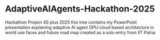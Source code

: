 # AdaptiveAIAgents-Hackathon-2025
Hackathon Project 4S plus 2025 this tree contains my PowerPoint presentation explaining adaptive AI agent GPU cloud based architecture in world use faces and future road map created as a solo entry from IIT Patna
